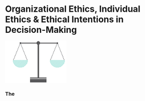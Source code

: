 # Organizational Ethics, Individual Ethics & Ethical Intentions in Decision-Making

<img float="center" src="/img/Ethics.png"/>

### The
